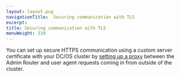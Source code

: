```yaml
---
layout: layout.pug
navigationTitle:  Securing communication with TLS
excerpt:
title: Securing communication with TLS
menuWeight: 210
---
```


You can set up secure HTTPS communication using a custom server certificate with your DC/OS cluster by [setting up a proxy](/1.11/networking/tls-ssl/haproxy-adminrouter/) between the Admin Router and user agent requests coming in from outside of the cluster.
